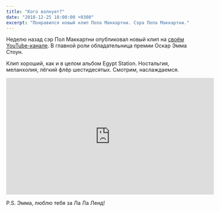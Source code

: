 ```yaml
---
title: "Кого волнует?"
date: "2018-12-25 18:00:00 +0300"
excerpt: "Понравился новый клип Пола Маккартни. Сэра Пола Маккартни."
---
```


Неделю назад сэр Пол Маккартни опубликовал новый клип на [своём YouTube-канале](https://www.youtube.com/channel/UCvGnJy9RnXX0kGSnDPKCZzQ).
В главной роли обладательница премии Оскар Эмма Стоун.

Клип хороший, как и в целом альбом Egypt Station. Ностальгия, меланхолия,
лёгкий флёр шестидесятых. Смотрим, наслаждаемся.

<div class="video-wrapper">
  <iframe width="560" height="315" src="https://www.youtube.com/embed/7WOb6ePqjIE" frameborder="0" allow="accelerometer; autoplay; encrypted-media; gyroscope; picture-in-picture" allowfullscreen></iframe>
</div>

P.S. Эмма, люблю тебя за Ла Ла Ленд!
